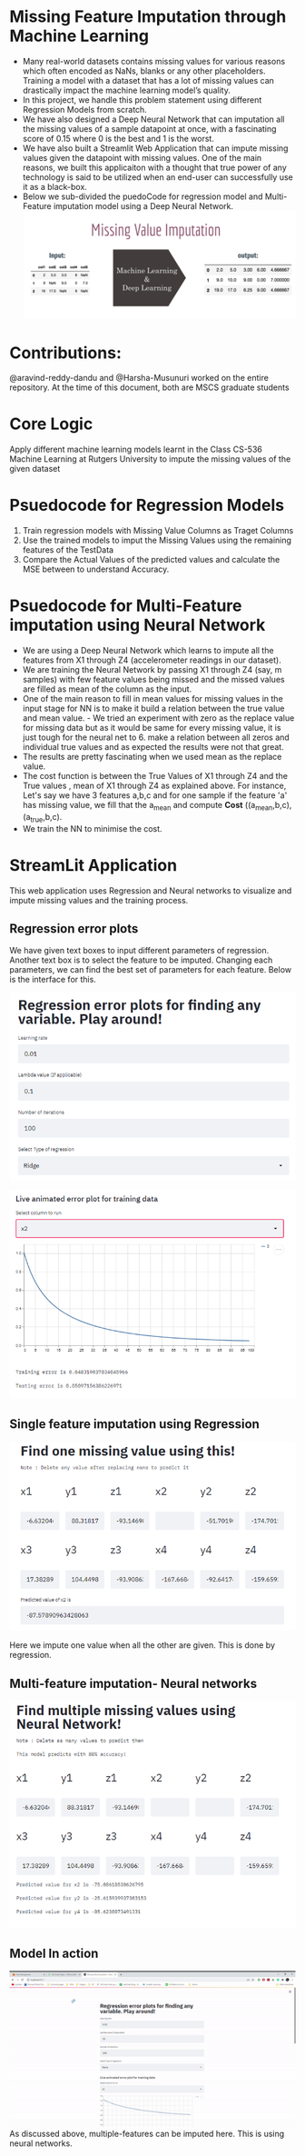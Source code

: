 # Missing Feature Imputation through Machine Learning
- Many real-world datasets contains missing values for various reasons which often encoded as NaNs, blanks or any other placeholders. Training a model with a dataset that has a lot of missing values can drastically impact the machine learning model’s quality.
- In this project, we handle this problem statement using different Regression Models from scratch. 
- We have also designed a Deep Neural Network that can imputation all the missing values of a sample datapoint at once, with a fascinating score of 0.15 where 0 is the best and 1 is the worst.
- We have also built a Streamlit Web Application that can impute missing values given the datapoint with missing values. One of the main reasons, we built this applicaiton with a thought that true power of any technology is said to be utilized when an end-user can successfully use it as a black-box.
- Below we sub-divided the puedoCode for regression model and Multi-Feature imputation model using a Deep Neural Network.
![Architecture Pipeline](ReadMeImages/BasicIdea.png)

# Contributions:
@aravind-reddy-dandu and @Harsha-Musunuri worked on the entire repository. At the time of this document, both are MSCS graduate students

# Core Logic
Apply different machine learning models learnt in the Class CS-536 Machine Learning at Rutgers University to impute the missing values of the given dataset

# Psuedocode for Regression Models
1. Train regression models with Missing Value Columns as Traget Columns
2. Use the trained models to imput the Missing Values using the remaining features of the TestData
3. Compare the Actual Values of the predicted values and calculate the MSE between to understand Accuracy.

# Psuedocode for Multi-Feature imputation using Neural Network
- We are using a Deep Neural Network which learns to impute all the features from X1 through Z4 (accelerometer readings in our dataset).
- We are training the Neural Network by passing X1 through Z4 (say, m samples) with few feature values being missed and the missed values are filled as mean of the column as the input.
- One of the main reason to fill in mean values for missing values in the input stage for NN is to make it build a relation between the true value and mean value. - We tried an experiment with zero as the replace value for missing data but as it would be same for every missing value, it is just tough for the neural net to 6. make a relation between all zeros and individual true values and as expected the results were not that great.
- The results are pretty fascinating when we used mean as the replace value.
- The cost function is between the True Values of X1 through Z4 and the True values , mean of X1 through Z4 as explained above. For instance, Let's say we have 3 features a,b,c and for one sample if the feature 'a' has missing value, we fill that the a<sub>mean</sub> and compute <strong>Cost</strong> ((a<sub>mean</sub>,b,c),(a<sub>true</sub>,b,c).
- We train the NN to minimise the cost.

# StreamLit Application

This web application uses Regression and Neural networks to visualize and impute missing values and the training process.
## Regression error plots

We have given text boxes to input different parameters of regression. Another text box is to select the feature to be imputed. Changing each parameters, we can find the best set of parameters for each feature. Below is the interface for this.
<p align="center">
    <img src="ReadMeImages/Reg_Params.png">
 </p> 
 <p align="center">
  <img src="ReadMeImages/Reg_Plot.png">
  </p>
  
## Single feature imputation using Regression

<p align="center">
  <img src="ReadMeImages/one_prediction.png">
</p>
Here we impute one value when all the other are given. This is done by regression.

## Multi-feature imputation- Neural networks
<p align="center">
  <img src="ReadMeImages/Multi_Imputation.png">
</p>

## Model In action
![model gif](ReadMeImages/missingValue.gif)
As discussed above, multiple-features can be imputed here. This is using neural networks.

